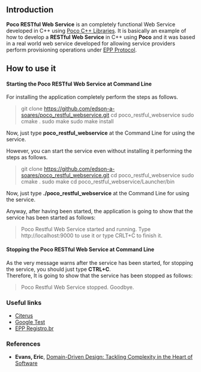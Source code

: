 ## Introduction

**Poco RESTful Web Service** is an completely functional Web Service developed in C++ using [Poco C++ Libraries](https://pocoproject.org/). 
It is basically an example of how to develop a **RESTful Web Service** in C++ using **Poco** and it was based in a real world web service
developed for allowing service providers perform provisioning operations under [EPP Protocol](https://en.wikipedia.org/wiki/Extensible_Provisioning_Protocol).

## How to use it

#### Starting the Poco RESTful Web Service at Command Line

For installing the application completely perform the steps as follows.

> git clone https://github.com/edson-a-soares/poco_restful_webservice.git 
> cd poco_restful_webservice 
> sudo cmake . 
> sudo make 
> sudo make install 

Now, just type **poco_restful_webservice** at the Command Line for using the service.

However, you can start the service even without installing it performing the steps as follows.

> git clone https://github.com/edson-a-soares/poco_restful_webservice.git 
> cd poco_restful_webservice 
> sudo cmake . 
> sudo make 
> cd poco_restful_webservice/Launcher/bin

Now, just type **./poco_restful_webservice** at the Command Line for using the service.

Anyway, after having been started, the application is going to show that the service has been started as follows:

> Poco Restful Web Service started and running.
> Type http://localhost:9000 to use it or type CRLT+C to finish it.

#### Stopping the Poco RESTful Web Service at Command Line

As the very message warns after the service has been started, for stopping the service, you should just type **CTRL+C**.  
Therefore, It is going to show that the service has been stopped as follows:

> Poco Restful Web Service stopped. 
> Goodbye.   


### Useful links ###

* [Citerus](https://github.com/citerus/dddsample-core)
* [Google Test](https://github.com/google/googletest/blob/master/googletest/docs/Primer.md)
* [EPP Registro.br](https://registro.br/tecnologia/provedor-hospedagem.html?secao=epp)

### References ###

* **Evans, Eric**, [Domain-Driven Design: Tackling Complexity in the Heart of Software](https://www.amazon.com.br/Domain-Driven-Design-Tackling-Complexity-Software/dp/0321125215)
